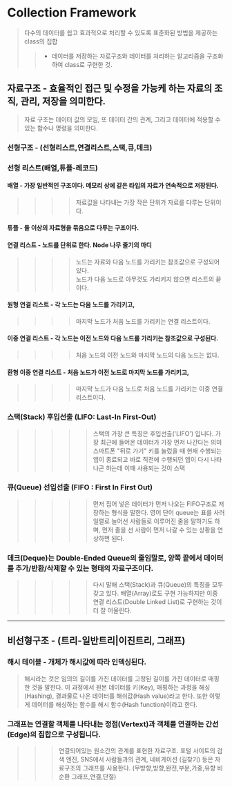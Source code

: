 # Collection Framework
> 다수의 데이터를 쉽고 효과적으로 처리할 수 있도록 표준화된 방법을 제공하는 class의 집합
> >  - 데이터를 저장하는 자료구조와 데이터를 처리하는 알고리즘을 구조화하여 class로 구현한 것.

## 자료구조 - 효율적인 접근 및 수정을 가능케 하는 자료의 조직, 관리, 저장을 의미한다. 

>  자료 구조는 데이터 값의 모임, 또 데이터 간의 관계, 그리고 데이터에 적용할 수 있는 함수나 명령을 의미한다. 
		    
### 선형구조 - (선형리스트,연결리스트,스택,큐,데크)

### 선형 리스트(배열,튜플-레코드)

#### 배열 - 가장 일반적인 구조이다. 메모리 상에 같은 타입의 자료가 연속적으로 저장된다.
> > > > 자료값을 나타내는 가장 작은 단위가 자료를 다루는 단위이다. 

#### 튜플 - 둘 이상의 자료형을 묶음으로 다루는 구조이다. 

#### 연결 리스트 - 노드를 단위로 한다. Node 나무 줄기의 마디 <br/>
> > > >    노드는 자료와 다음 노드를 가리키는 참조값으로 구성되어 있다. <br/>
> > > >	   노드가 다음 노드로 아무것도 가리키지 않으면 리스트의 끝이다.

####  원형 연결 리스트 - 각 노드는 다음 노드를 가리키고, 
> > > >  마지막 노드가 처음 노드를 가리키는 연결 리스트이다.

####  이중 연결 리스트 - 각 노드는 이전 노드와 다음 노드를 가리키는 참조값으로 구성된다. 
> > > >  처음 노드의 이전 노드와 마지막 노드의 다음 노드는 없다.

####   환형 이중 연결 리스트 - 처음 노드가 이전 노드로 마지막 노드를 가리키고,
> > > >   마지막 노드가 다음 노드로 처음 노드를 가리키는 이중 연결 리스트이다.

###  스택(Stack) 후입선출 (LIFO: Last-In First-Out)
> > > > > 스택의 가장 큰 특징은 후입선출('LIFO') 입니다. 가장 최근에 들어온 데이터가 가장 먼저 나간다는 의미
> > > > > 스마트폰 "뒤로 가기" 키를 눌렀을 때 현재 수행되는 앱이 종료되고 바로 직전에 수행되던 앱이 다시 나타나곤 하는데 이때 사용되는 것이 스택

### 큐(Queue) 선입선출 (FIFO : First In First Out)
> > > > > 먼저 집어 넣은 데이터가 먼저 나오는 FIFO구조로 저장하는 형식을 말한다. 
> > > > > 영어 단어 queue는 표를 사러 일렬로 늘어선 사람들로 이루어진 줄을 말하기도 하며, 먼저 줄을 선 사람이 먼저 나갈 수 있는 상황을 연상하면 된다.

### 데크(Deque)는 Double-Ended Queue의 줄임말로, 양쪽 끝에서 데이터를 추가/반환/삭제할 수 있는 형태의 자료구조이다.
> > > > > 다시 말해 스택(Stack)과 큐(Queue)의 특징을 모두 갖고 있다.
> > > > > 배열(Array)로도 구현 가능하지만 이중 연결 리스트(Double Linked List)로 구현하는 것이 더 잘 어울린다.

* * *       
	      
## 비선형구조 - (트리-일반트리|이진트리, 그래프)
### 해시 테이블 - 개체가 해시값에 따라 인덱싱된다.
> 해시라는 것은 임의의 길이를 가진 데이터를 고정된 길이를 가진 데이터로 매핑한 것을 말한다.
> 이 과정에서 원본 데이터를 키(Key), 매핑하는 과정을 해싱(Hashing), 결과물로 나온 데이터를 해쉬값(Hash value)라고 한다.
> 또한 이렇게 데이터를 해싱하는 함수를 해시 함수(Hash function)이라고 한다.

### 그래프는 연결할 객체를 나타내는 정점(Vertext)과 객체를 연결하는 간선(Edge)의 집합으로 구성됩니다.
> > > 연결되어있는 원소간의 관계를 표현한 자료구조. 
> > > 포털 사이트의 검색 엔진, SNS에서 사람들과의 관계, 네비게이션 (길찾기) 등은 자료구조의 그래프를 사용한다.
> > > (무방향,방향,완전,부분,가중,유향 비순환 그래프,연결,단절)